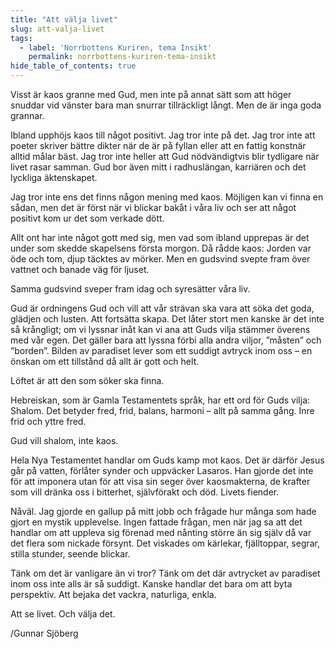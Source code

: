 ```yaml
---
title: "Att välja livet"
slug: att-valja-livet
tags:
  - label: 'Norrbottens Kuriren, tema Insikt'
    permalink: norrbottens-kuriren-tema-insikt
hide_table_of_contents: true
---
```

Visst är kaos granne med Gud, men inte på annat sätt som att höger snuddar vid vänster bara man snurrar tillräckligt långt. Men de är inga goda grannar.

<!--truncate-->

Ibland upphöjs kaos till något positivt. Jag tror inte på det. Jag tror inte att poeter skriver bättre dikter när de är på fyllan eller att en fattig konstnär alltid målar bäst. Jag tror inte heller att Gud nödvändigtvis blir tydligare när livet rasar samman. Gud bor även mitt i radhuslängan, karriären och det lyckliga äktenskapet.

Jag tror inte ens det finns någon mening med kaos. Möjligen kan vi finna en sådan, men det är först när vi blickar bakåt i våra liv och ser att något positivt kom ur det som verkade dött. 

Allt ont har inte något gott med sig, men vad som ibland upprepas är det under som skedde skapelsens första morgon. Då rådde kaos: Jorden var öde och tom, djup täcktes av mörker. Men en gudsvind svepte fram över vattnet och banade väg för ljuset. 

Samma gudsvind sveper fram idag och syresätter våra liv.

Gud är ordningens Gud och vill att vår strävan ska vara att söka det goda, glädjen och lusten. Att fortsätta skapa. Det låter stort men kanske är det inte så krångligt; om vi lyssnar inåt kan vi ana att Guds vilja stämmer överens med vår egen. Det gäller bara att lyssna förbi alla andra viljor, ”måsten” och ”borden”. Bilden av paradiset lever som ett suddigt avtryck inom oss – en önskan om ett tillstånd då allt är gott och helt.

Löftet är att den som söker ska finna.

Hebreiskan, som är Gamla Testamentets språk, har ett ord för Guds vilja: Shalom. Det betyder fred, frid, balans, harmoni – allt på samma gång. Inre frid och yttre fred. 

Gud vill shalom, inte kaos.

Hela Nya Testamentet handlar om Guds kamp mot kaos. Det är därför Jesus går på vatten, förlåter synder och uppväcker Lasaros. Han gjorde det inte för att imponera utan för att visa sin seger över kaosmakterna, de krafter som vill dränka oss i bitterhet, självförakt och död. Livets fiender.

Nåväl. Jag gjorde en gallup på mitt jobb och frågade hur många som hade gjort en mystik upplevelse. Ingen fattade frågan, men när jag sa att det handlar om att uppleva sig förenad med nånting större än sig själv då var det flera som nickade försynt. Det viskades om kärlekar, fjälltoppar, segrar, stilla stunder, seende blickar.

Tänk om det är vanligare än vi tror? Tänk om det där avtrycket av paradiset inom oss inte alls är så suddigt. Kanske handlar det bara om att byta perspektiv. Att bejaka det vackra, naturliga, enkla. 

Att se livet. Och välja det.

/Gunnar Sjöberg

